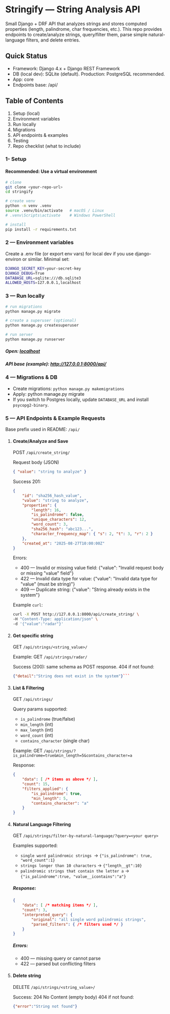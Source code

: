 # Stringify — String Analysis API

Small Django + DRF API that analyzes strings and stores computed properties (length, palindrome, char frequencies, etc.).
This repo provides endpoints to create/analyze strings, query/filter them, parse simple natural-language filters, and delete entries.

## Quick Status
- Framework: Django 4.x + Django REST Framework
- DB (local dev): SQLite (default). Production: PostgreSQL recommended.
- App: core
- Endpoints base: /api/

## Table of Contents
1. Setup (local)
2. Environment variables
3. Run locally
4. Migrations
5. API endpoints & examples
6. Testing
7. Repo checklist (what to include)

### 1- Setup
#### Recommended: Use a virtual environment
```bash
# clone
git clone <your-repo-url>
cd stringify

# create venv
python -m venv .venv
source .venv/bin/activate   # macOS / Linux
# .venv\Scripts\activate    # Windows PowerShell

# install
pip install -r requirements.txt
```

### 2 — Environment variables

Create a .env file (or export env vars) for local dev if you use django-environ or similar. Minimal set:
```bash
DJANGO_SECRET_KEY=your-secret-key
DJANGO_DEBUG=True
DATABASE_URL=sqlite:///db.sqlite3
ALLOWED_HOSTS=127.0.0.1,localhost
```

### 3 — Run locally
```bash
# run migrations
python manage.py migrate

# create a superuser (optional)
python manage.py createsuperuser

# run server
python manage.py runserver
```
##### Open: [localhost](http://127.0.0.1:8000/)
##### API base (example): http://127.0.0.1:8000/api/

### 4 — Migrations & DB

- Create migrations: ```python manage.py makemigrations```
- Apply: python manage.py migrate
- If you switch to Postgres locally, update ```DATABASE_URL``` and install ```psycopg2-binary```.

### 5 — API Endpoints & Example Requests

Base prefix used in README: ```/api/```

1) #### Create/Analyze and Save

    POST ```/api/create_string/```
    
    Request body (JSON)
    ```json
    { "value": "string to analyze" }
    ```
    Success 201:
    ```json
    {
        "id": "sha256_hash_value",
        "value": "string to analyze",
        "properties": {
            "length": 16,
            "is_palindrome": false,
            "unique_characters": 12,
            "word_count": 3,
            "sha256_hash": "abc123...",
            "character_frequency_map": { "s": 2, "t": 3, "r": 2 }
        },
        "created_at": "2025-08-27T10:00:00Z"
    }
    ```
    Errors:
    - 400 — Invalid or missing value field: {"value": "Invalid request body or missing \"value\" field"}
    - 422 — Invalid data type for value: {"value": "Invalid data type for \"value\" (must be string)"}
    - 409 — Duplicate string: {"value": "String already exists in the system"}

    Example ```curl```:
    ```bash
    curl -X POST http://127.0.0.1:8000/api/create_string/ \
    -H "Content-Type: application/json" \
    -d '{"value":"radar"}'
    ```

2) #### Get specific string

    GET ```/api/strings/<string_value>/```

    Example:
    GET ```/api/strings/radar/```

    Success (200): same schema as POST response.
    404 if not found:

    ```json
    {"detail":"String does not exist in the system"}```

3) #### List & Filtering

    GET ```/api/strings/```

    Query params supported:

    - ```is_palindrome``` (true/false)
    - ```min_length``` (int)
    - ```max_length``` (int)
    - ```word_count``` (int)
    - ```contains_character``` (single char)

    Example:
    GET ```/api/strings/?is_palindrome=true&min_length=5&contains_character=a```

    Response:
    ```json
    {
        "data": [ /* items as above */ ],
        "count": 15,
        "filters_applied": {
            "is_palindrome": true,
            "min_length": 5,
            "contains_character": "a"
        }
    }
    ```

4) #### Natural Language Filtering

    GET ```/api/strings/filter-by-natural-language/?query=<your query>```

    Examples supported:
    - ```single word palindromic strings ```→ ```{"is_palindrome": true, "word_count":1}```
    - ```strings longer than 10 characters``` → ```{"length__gt":10}```
    - ```palindromic strings that contain the letter a``` → ```{"is_palindrome":true, "value__icontains":"a"}```

    ##### Response:
    ```json
    {
        "data": [ /* matching items */ ],
        "count": 3,
        "interpreted_query": {
            "original": "all single word palindromic strings",
            "parsed_filters": { /* filters used */ }
        }
    }
    ```
    ##### Errors:
    - 400 — missing query or cannot parse
    - 422 — parsed but conflicting filters

5) #### Delete string

    DELETE ```/api/strings/<string_value>/```

    Success: 204 No Content (empty body)
    404 if not found:
    ```json
    {"error":"String not found"}
    ```

